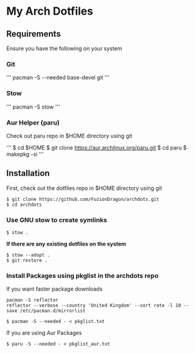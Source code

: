 # My Arch Dotfiles

## Requirements

Ensure you have the following on your system

### Git

'''
pacman -S --needed base-devel git
'''

### Stow

'''
pacman -S stow
'''

### Aur Helper (paru)

Check out paru repo in $HOME directory using git

'''
$ cd $HOME
$ git clone https://aur.archlinux.org/paru.git
$ cd paru
$ makepkg -si
'''

## Installation

First, check out the dotfiles repo in $HOME directory using git

```
$ git clone https://github.com/FuzionDragon/archdots.git
$ cd archdots
```

### Use GNU stow to create symlinks

```
$ stow .
```

**If there are any existing dotfiles on the system**

```
$ stow --adopt .
$ git restore .
```

### Install Packages using pkglist in the archdots repo

If you want faster package downloads

```
pacman -S reflector
reflector --verbose --country 'United Kingdom' --sort rate -l 10 --save /etc/pacman.d/mirrorlist
```

```
$ pacman -S --needed - < pkglist.txt
```

If you are using Aur Packages

```
$ paru -S --needed - < pkglist_aur.txt
```

